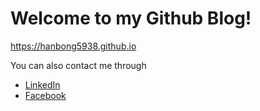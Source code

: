 # Welcome to my Github Blog!

<https://hanbong5938.github.io>

You can also contact me through

- [LinkedIn](./README.md)
- [Facebook](./README.md)

